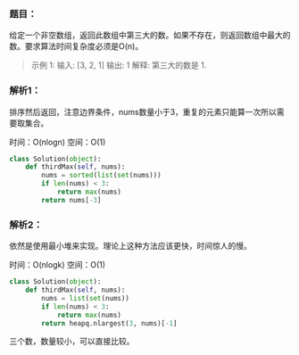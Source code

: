### 题目：
给定一个非空数组，返回此数组中第三大的数。如果不存在，则返回数组中最大的数。要求算法时间复杂度必须是O(n)。

>示例 1:
输入: [3, 2, 1]
输出: 1
解释: 第三大的数是 1.

### 解析1：
排序然后返回，注意边界条件，nums数量小于3，重复的元素只能算一次所以需要取集合。


时间：O(nlogn)
空间：O(1)

```python
class Solution(object):
    def thirdMax(self, nums):
        nums = sorted(list(set(nums)))
        if len(nums) < 3:
            return max(nums)
        return nums[-3]
```

### 解析2：
依然是使用最小堆来实现。理论上这种方法应该更快，时间惊人的慢。

时间：O(nlogk)
空间：O(1)

```python
class Solution(object):
    def thirdMax(self, nums):
        nums = list(set(nums))
        if len(nums) < 3:
            return max(nums)
        return heapq.nlargest(3, nums)[-1]
```

三个数，数量较小，可以直接比较。
